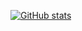 [![GitHub stats](https://github-readme-stats.vercel.app/api?username=HavocOmega&show_icons=true&theme=great-gatsby)](https://github.com/anuraghazra/github-readme-stats)

<script src='https://storage.ko-fi.com/cdn/scripts/overlay-widget.js'></script>
<script>
  kofiWidgetOverlay.draw('havocomega', {
    'type': 'floating-chat',
    'floating-chat.donateButton.text': 'Donate',
    'floating-chat.donateButton.background-color': '#ff5f5f',
    'floating-chat.donateButton.text-color': '#fff'
  });
</script>

<!--
**HavocOmega/HavocOmega** is a ✨ _special_ ✨ repository because its `README.md` (this file) appears on your GitHub profile.

Here are some ideas to get you started:

- 🔭 I’m currently working on ...
- 🌱 I’m currently learning ...
- 👯 I’m looking to collaborate on ...
- 🤔 I’m looking for help with ...
- 💬 Ask me about ...
- 📫 How to reach me: ...
- 😄 Pronouns: ...
- ⚡ Fun fact: ...
-->
